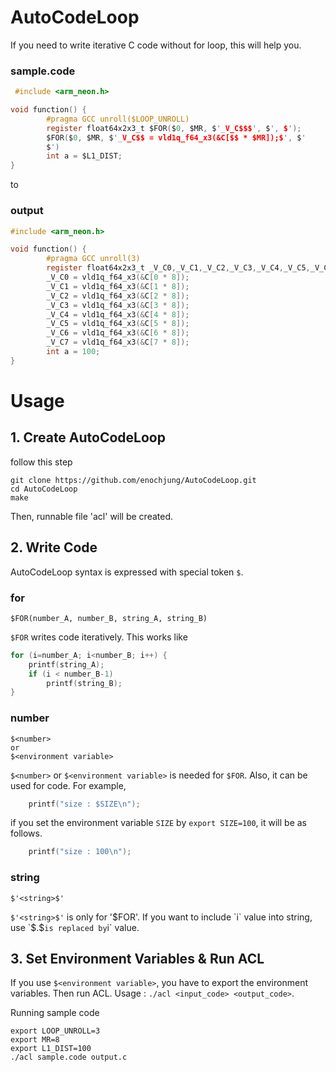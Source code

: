 # AutoCodeLoop

If you need to write iterative C code without for loop, this will help you.

### sample.code
```C
 #include <arm_neon.h>

void function() {
        #pragma GCC unroll($LOOP_UNROLL)
        register float64x2x3_t $FOR($0, $MR, $'_V_C$$$', $', $');
        $FOR($0, $MR, $'_V_C$$ = vld1q_f64_x3(&C[$$ * $MR]);$', $'
        $')
        int a = $L1_DIST;
}
```

to

### output
```C
#include <arm_neon.h>

void function() {
        #pragma GCC unroll(3)
        register float64x2x3_t _V_C0,_V_C1,_V_C2,_V_C3,_V_C4,_V_C5,_V_C6,_V_C7;
        _V_C0 = vld1q_f64_x3(&C[0 * 8]);
        _V_C1 = vld1q_f64_x3(&C[1 * 8]);
        _V_C2 = vld1q_f64_x3(&C[2 * 8]);
        _V_C3 = vld1q_f64_x3(&C[3 * 8]);
        _V_C4 = vld1q_f64_x3(&C[4 * 8]);
        _V_C5 = vld1q_f64_x3(&C[5 * 8]);
        _V_C6 = vld1q_f64_x3(&C[6 * 8]);
        _V_C7 = vld1q_f64_x3(&C[7 * 8]);
        int a = 100;
}
```

# Usage
## 1. Create AutoCodeLoop
follow this step
```Shell
git clone https://github.com/enochjung/AutoCodeLoop.git
cd AutoCodeLoop
make
```
Then, runnable file 'acl' will be created.
## 2. Write Code
AutoCodeLoop syntax is expressed with special token `$`.
### for
```
$FOR(number_A, number_B, string_A, string_B)
```
`$FOR` writes code iteratively. This works like
```C
for (i=number_A; i<number_B; i++) {
    printf(string_A);
    if (i < number_B-1)
        printf(string_B);
}
```
### number
```
$<number>
or
$<environment variable>
```
`$<number>` or `$<environment variable>` is needed for `$FOR`. Also, it can be used for code. For example,
```C
    printf("size : $SIZE\n");
```
if you set the environment variable `SIZE` by `export SIZE=100`, it will be as follows.
```C
    printf("size : 100\n");
```

### string
```
$'<string>$'
```
`$'<string>$'` is only for '$FOR'. If you want to include `i` value into string, use `$$`. `$$` is replaced by `i` value.
## 3. Set Environment Variables & Run ACL
If you use `$<environment variable>`, you have to export the environment variables.
Then run ACL. Usage : `./acl <input_code> <output_code>`.

Running sample code
```shell
export LOOP_UNROLL=3
export MR=8
export L1_DIST=100
./acl sample.code output.c
```

